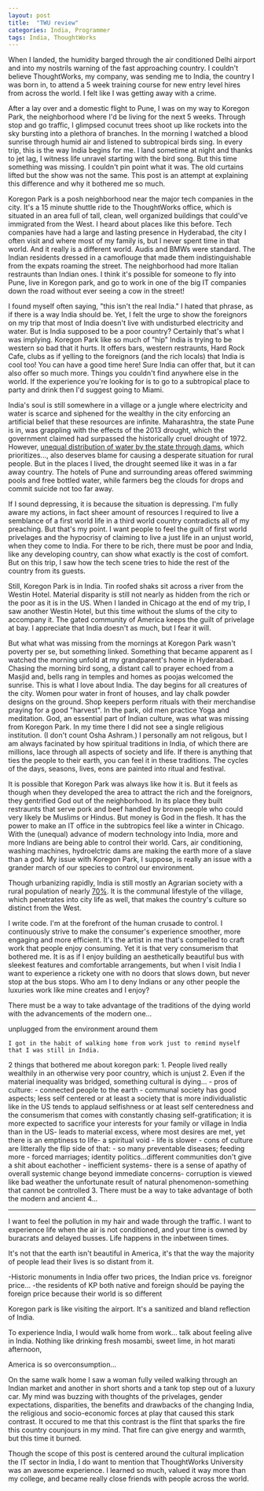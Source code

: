 ```yaml
---
layout: post
title:  "TWU review"
categories: India, Programmer
tags: India, ThoughtWorks 
---
```



When I landed, the humidity barged through the air conditioned Delhi airport and into my nostrils warning of the fast approaching country. I couldn't believe ThoughtWorks, my company, was sending me to India, the country I was born in, to attend a 5 week training course for new entry level hires from across the world. I felt like I was getting away with a crime. 

After a lay over and a domestic flight to Pune, I was on my way to Koregon Park, the neighborhood where I'd be living for the next 5 weeks. Through stop and go traffic, I glimpsed cocunut trees shoot up like rockets into the sky bursting into a plethora of branches. In the morning I watched a blood sunrise through humid air and listened to subtropical birds sing. In every trip, this is the way India begins for me. I land sometime at night and thanks to jet lag, I witness life unravel starting with the bird song. But this time something was missing. I couldn't pin point what it was. The old curtains lifted but the show was not the same. This post is an attempt at explaining this difference and why it bothered me so much.

Koregon Park is a posh neighborhood near the major tech companies in the city. It's a 15 minute shuttle ride to the ThoughtWorks office, which is situated in an area full of tall, clean, well organized buildings that could've immigrated from the West. I heard about places like this before. Tech companies have had a large and lasting presence in Hyderabad, the city I often visit and where most of my family is, but I never spent time in that world. And it really is a different world. Audis and BMWs were standard. The Indian residents dressed in a camoflouge that made them indistinguishable from the expats roaming the street. The neighborhood had more Italian restraunts than Indian ones. I think it's possible for someone to fly into Pune, live in Koregon park, and go to work in one of the big IT companies down the road without ever seeing a cow in the street! 

I found myself often saying, "this isn't the real India." I hated that phrase, as if there is a way India should be. Yet, I felt the urge to show the foreignors on my trip that most of India doesn't live with undisturbed electricity and water. But is India supposed to be a poor country? Certainly that's what I was implying. Koregon Park like so much of "hip" India is trying to be western so bad that it hurts. It offers bars, western restraunts, Hard Rock Cafe, clubs as if yelling to the foreignors (and the rich locals) that India is cool too! You can have a good time here! Sure India can offer that, but it can also offer so much more. Things you couldn't find anywhere else in the world. If the experience you're looking for is to go to a subtropical place to party and drink then I'd suggest going to Miami.

India's soul is still somewhere in a village or a jungle where electricity and water is scarce and siphened for the wealthy in the city enforcing an artificial belief that these resources are infinite. Maharashtra, the state Pune is in, was grappling with the effects of the 2013 drought, which the government claimed had surpassed the historically cruel drought of 1972. However, [unequal distribution of water by the state through dams](http://www.thehindu.com/news/national/other-states/maharashtra-drought-manmade-analysis/article4577079.ece), which prioritizes..., also deserves blame for causing a desperate situation for rural people. But in the places I lived, the drought seemed like it was in a far away country. The hotels of Pune and surrounding areas offered swimming pools and free bottled water, while farmers beg the clouds for drops and commit suicide not too far away.

If I sound depressing, it is because the situation is depressing. I'm fully aware my actions, in fact sheer amount of resources I required to live a semblance of a first world life in a third world country contradicts all of my preaching. But that's my point. I want people to feel the guilt of first world privelages and the hypocrisy of claiming to live a just life in an unjust world, when they come to India. For there to be rich, there must be poor and India, like any developing country, can show what exactly is the cost of comfort. But on this trip, I saw how the tech scene tries to hide the rest of the country from its guests.

Still, Koregon Park is in India. Tin roofed shaks sit across a river from the Westin Hotel. Material disparity is still not nearly as hidden from the rich or the poor as it is in the US. When I landed in Chicago at the end of my trip, I saw another Westin Hotel, but this time without the slums of the city to accompany it. The gated community of America keeps the guilt of privelage at bay. I appreciate that India doesn't as much, but I fear it will.

But what what was missing from the mornings at Koregon Park wasn't poverty per se, but something linked. Something that became apparent as I watched the morning unfold at my grandparent's home in Hyderabad. Chasing the morning bird song, a distant call to prayer echoed from a Masjid and, bells rang in temples and homes as poojas welcomed the sunrise. This is what I love about India. The day begins for all creatures of the city. Women pour water in front of houses, and lay chalk powder designs on the ground. Shop keepers perform rituals with their merchandise praying for a good "harvest". In the park, old men practice Yoga and meditation. God, an essential part of Indian culture, was what was missing from Koregon Park. In my time there I did not see a single religious institution. (I don't count Osha Ashram.) I personally am not religous, but I am always facinated by how spiritual traditions in India, of which there are millions, lace through all aspects of society and life. If there is anything that ties the people to their earth, you can feel it in these traditions. The cycles of the days, seasons, lives, eons are painted into ritual and festival.

It is possible that Koregon Park was always like how it is. But it feels as though when they developed the area to attract the rich and the foreignors, they gentrified God out of the neighborhood. In its place they built restraunts that serve pork and beef handled by brown people who could very likely be Muslims or Hindus. But money is God in the flesh. It has the power to make an IT office in the subtropics feel like a winter in Chicago. With the (unequal) advance of modern technology into India, more and more Indians are being able to control their world. Cars, air conditioning, washing machines, hydroelctric dams are making the earth more of a slave than a god. My issue with Koregon Park, I suppose, is really an issue with a grander march of our species to control our environment.

Though urbanizing rapidly, India is still mostly an Agrarian society with a rural population of nearly [70%](http://en.wikipedia.org/wiki/Demographics_of_India). It is the communal lifestyle of the village, which penetrates into city life as well, that makes the country's culture so distinct from the West. 

I write code. I'm at the forefront of the human crusade to control. I continuously strive to make the consumer's experience smoother, more engaging and more efficient. It's the artist in me that's compelled to craft work that people enjoy consuming. Yet it is that very consumerism that bothered me. It is as if I enjoy building an aesthetically beautiful bus with sleekest features and comfortable arrangements, but when I visit India I want to experience a rickety one with no doors that slows down, but never stop at the bus stops. Who am I to deny Indians or any other people the luxuries work like mine creates and I enjoy? 

There must be a way to take advantage of the traditions of the dying world with the advancements of the modern one...



unplugged from the environment around them	

	I got in the habit of walking home from work just to remind myself that I was still in India. 

2 things that bothered me about koregon park:
	1. People lived really wealthily in an otherwise very poor country, which is unjust
	2. Even if the material inequality was bridged, something cultural is dying...
		- pros of culture: 
			- connected people to the earth
			- communal society has good aspects; less self centered or at least a society that is more individualistic like in the US tends to applaud selfishness or at least self centeredness and the consumerism that comes with constantly chasing self-gratification; it is more expected to sacrifice your interests for your family or village in India than in the US- leads to material excess, where most desires are met, yet there is an emptiness to life- a spiritual void
			- life is slower
		- cons of culture are litterally the flip side of that:
			- so many preventable diseases; feeding more
			- forced marriages; identity politics...different communities don't give a shit about eachother
			- inefficient systems- there is a sense of apathy of overall systemic change beyond immediate concerns- corruption is viewed like bad weather the unfortunate result of natural phenomenon-something that cannot be controlled
	3. There must be a way to take advantage of both the modern and ancient
	4...

------
I want to feel the pollution in my hair and wade through the traffic. I want to experience life when the air is not conditioned, and your time is owned by buracrats and delayed busses. Life happens in the inbetween times. 


 It's not that the earth isn't beautiful in America, it's that the way the majority of people lead their lives is so distant from it. 

-Historic monuments in India offer two prices, the Indian price vs. foreignor price...
	-the residents of KP both native and foreign should be paying the foreign price because their world is so different



Koregon park is like visiting the airport. It's a sanitized and bland reflection of India.



To experience India, I would walk home from work... talk about feeling alive in India. Nothing like drinking fresh mosambi, sweet lime, in hot marati afternoon, 

America is so overconsumption...

On the same walk home I saw a woman fully veiled walking through an Indian market and another in short shorts and a tank top step out of a luxury car. My mind was buzzing with thoughts of the privelages, gender expectations, disparities, the benefits and drawbacks of the changing India, the religious and socio-economic forces at play that caused this stark contrast. It occured to me that this contrast is the flint that sparks the fire this country counjours in my mind. That fire can give energy and warmth, but this time it burned.


Though the scope of this post is centered around the cultural implication the IT sector in India, I do want to mention that ThoughtWorks University was an awesome experience. I learned so much, valued it way more than my college, and became really close friends with people across the world.
